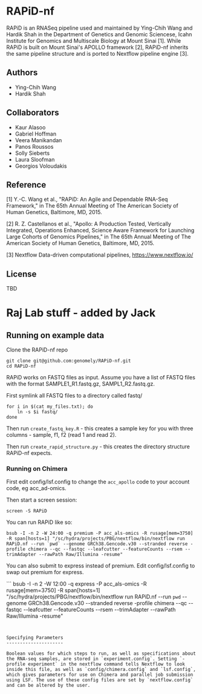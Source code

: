 # RAPiD-nf

RAPiD is an RNASeq pipeline used and maintained by Ying-Chih Wang and Hardik Shah in the Department of Genetics and Genomic Sciencese, Icahn Institute for Genomics and Multiscale Biology at Mount Sinai [1]. While RAPiD is built on Mount Sinai's APOLLO framework [2], RAPiD-nf inherits the same pipeline structure and is ported to Nextflow pipeline engine [3].

Authors
-------
 - Ying-Chih Wang
 - Hardik Shah

Collaborators
-------------
 - Kaur Alasoo
 - Gabriel Hoffman
 - Veera Manikandan
 - Panos Roussos
 - Solly Sieberts
 - Laura Sloofman
 - Georgios Voloudakis
 

Reference
---------
[1] Y.-C. Wang et al., "RAPiD: An Agile and Dependable RNA-Seq Framework," in The 65th Annual Meeting of The American Society of Human Genetics, Baltimore, MD, 2015.

[2] R. Z. Castellanos et al., "Apollo: A Production Tested, Vertically Integrated, Operations Enhanced, Science Aware Framework for Launching Large Cohorts of Genomics Pipelines," in The 65th Annual Meeting of The American Society of Human Genetics, Baltimore, MD, 2015.

[3] Nextflow Data-driven computational pipelines, https://www.nextflow.io/

License
-------
TBD

# Raj Lab stuff - added by Jack

Running on example data
-----------------------

Clone the RAPiD-nf repo

```
git clone git@github.com:genomely/RAPiD-nf.git
cd RAPiD-nf
```

RAPiD works on FASTQ files as input. Assume you have a list of FASTQ files with the format SAMPLE1_R1.fastq.gz, SAMPL1_R2.fastq.gz.

First symlink all FASTQ files to a directory called fastq/

```
for i in $(cat my_files.txt); do
    ln -s $i fastq/
done
```

Then run `create_fastq_key.R` - this creates a sample key for you with three columns - sample, f1, f2 (read 1 and read 2).


Then run `create_rapid_structure.py` - this creates the directory structure RAPiD-nf expects.
 
### Running on Chimera

First edit config/lsf.config to change the `acc_apollo` code to your account code, eg acc_ad-omics.

Then start a screen session:

```
screen -S RAPiD
```

You can run RAPiD like so:

```
bsub -I -n 2 -W 24:00 -q premium -P acc_als-omics -R rusage[mem=3750] -R span[hosts=1] "/sc/hydra/projects/PBG/nextflow/bin/nextflow run RAPiD.nf --run `pwd` --genome GRCh38.Gencode.v30 --stranded reverse -profile chimera --qc --fastqc --leafcutter --featureCounts --rsem --trimAdapter --rawPath Raw/Illumina -resume"
```

You can also submit to express instead of premium. Edit config/lsf.config to swap out premium for express.

``` bsub -I -n 2 -W 12:00 -q express -P acc_als-omics -R rusage[mem=3750] -R span[hosts=1] "/sc/hydra/projects/PBG/nextflow/bin/nextflow run RAPiD.nf --run `pwd` --genome GRCh38.Gencode.v30 --stranded reverse -profile chimera --qc --fastqc --leafcutter --featureCounts --rsem --trimAdapter --rawPath Raw/Illumina -resume"
```


Specifying Parameters
---------------------

Boolean values for which steps to run, as well as specifications about the RNA-seq samples, are stored in `experiment.config`. Setting `-profile experiment` in the nextflow command tells Nextflow to look inside this file, as well as `config/chimera.config` and `lsf.config`, which gives parameters for use on Chimera and parallel job submission using LSF. The use of these config files are set by `nextflow.config` and can be altered by the user.

